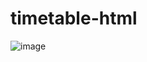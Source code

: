 # timetable-html
![image](https://user-images.githubusercontent.com/113228161/213534178-3db06e9f-dd45-41a7-8fb6-6e1ac6fd482f.png)

